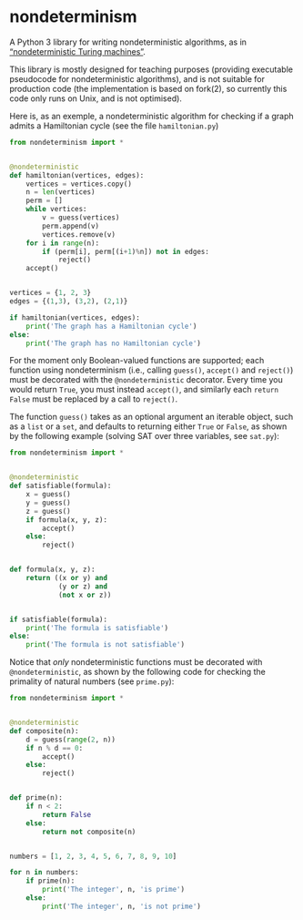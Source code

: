 # nondeterminism

A Python 3 library for writing nondeterministic algorithms, as in [“nondeterministic Turing machines”](https://en.wikipedia.org/wiki/Non-deterministic_Turing_machine).

This library is mostly designed for teaching purposes (providing executable pseudocode for nondeterministic algorithms), and is not suitable for production code (the implementation is based on fork(2), so currently this code only runs on Unix, and is not optimised).

Here is, as an exemple, a nondeterministic algorithm for checking if a graph admits a Hamiltonian cycle (see the file `hamiltonian.py`)

```python
from nondeterminism import *


@nondeterministic
def hamiltonian(vertices, edges):
    vertices = vertices.copy()
    n = len(vertices)
    perm = []
    while vertices:
        v = guess(vertices)
        perm.append(v)
        vertices.remove(v)
    for i in range(n):
        if (perm[i], perm[(i+1)%n]) not in edges:
            reject()
    accept()


vertices = {1, 2, 3}
edges = {(1,3), (3,2), (2,1)}

if hamiltonian(vertices, edges):
    print('The graph has a Hamiltonian cycle')
else:
    print('The graph has no Hamiltonian cycle')
```

For the moment only Boolean-valued functions are supported; each function using nondeterminism (i.e., calling `guess()`, `accept()` and `reject()`) must be decorated with the `@nondeterministic` decorator. Every time you would return `True`, you must instead `accept()`, and similarly each `return False` must be replaced by a call to `reject()`.

The function `guess()` takes as an optional argument an iterable object, such as a `list` or a `set`, and defaults to returning either `True` or `False`, as shown by the following example (solving SAT over three variables, see `sat.py`):

```python
from nondeterminism import *


@nondeterministic
def satisfiable(formula):
    x = guess()
    y = guess()
    z = guess()
    if formula(x, y, z):
        accept()
    else:
        reject()


def formula(x, y, z):
    return ((x or y) and
            (y or z) and
            (not x or z))


if satisfiable(formula):
    print('The formula is satisfiable')
else:
    print('The formula is not satisfiable')
```

Notice that *only* nondeterministic functions must be decorated with `@nondeterministic`, as shown by the following code for checking the primality of natural numbers (see `prime.py`):

```python
from nondeterminism import *


@nondeterministic
def composite(n):
    d = guess(range(2, n))
    if n % d == 0:
        accept()
    else:
        reject()


def prime(n):
    if n < 2:
        return False
    else:
        return not composite(n)


numbers = [1, 2, 3, 4, 5, 6, 7, 8, 9, 10]

for n in numbers:
    if prime(n):
        print('The integer', n, 'is prime')
    else:
        print('The integer', n, 'is not prime')
```
